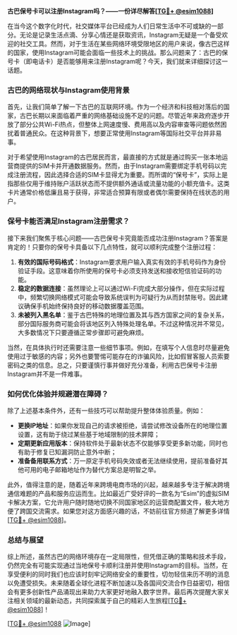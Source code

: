 **古巴保号卡可以注册Instagram吗？——一份详尽解答[[TG💪+ @esim1088](https://t.me/s/esim1088)]**

在当今这个数字化时代，社交媒体平台已经成为人们日常生活中不可或缺的一部分。无论是记录生活点滴、分享心情还是获取资讯，Instagram无疑是一个备受欢迎的社交工具。然而，对于生活在某些网络环境受限地区的用户来说，像古巴这样的国家，使用Instagram可能会面临一些技术上的挑战。那么问题来了：古巴的保号卡（即电话卡）是否能够用来注册Instagram呢？今天，我们就来详细探讨这一话题。

### 古巴的网络现状与Instagram使用背景

首先，让我们简单了解一下古巴的互联网环境。作为一个经济和科技相对落后的国家，古巴长期以来面临着严重的网络基础设施不足的问题。尽管近年来政府逐步开放了部分公共Wi-Fi热点，但整体上网速度慢、费用高以及内容审查等问题依然困扰着普通民众。在这种背景下，想要正常使用Instagram等国际社交平台并非易事。

对于希望使用Instagram的古巴居民而言，最直接的方式就是通过购买一张本地运营商提供的SIM卡并开通数据服务。然而，由于Instagram需要绑定手机号码以完成注册流程，因此选择合适的SIM卡显得尤为重要。而所谓的“保号卡”，实际上是指那些仅用于维持账户活跃状态而不提供额外通话或流量功能的小额充值卡。这类卡片通常价格低廉且易于获得，非常适合预算有限或者偶尔需要保持在线状态的用户。

### 保号卡能否满足Instagram注册需求？

接下来我们聚焦于核心问题——古巴保号卡究竟能否成功注册Instagram？答案是肯定的！只要你的保号卡具备以下几点特性，就可以顺利完成整个注册过程：

1. **有效的国际号码格式**：Instagram要求用户输入真实有效的手机号码作为身份验证手段。这意味着你所使用的保号卡必须支持发送和接收短信验证码的功能。
2. **稳定的数据连接**：虽然理论上可以通过Wi-Fi完成大部分操作，但在实际过程中，频繁切换网络模式可能会导致系统误判为可疑行为从而封禁账号。因此建议确保手机始终保持良好的移动数据覆盖范围。
3. **未被列入黑名单**：鉴于古巴特殊的地理位置及其与西方国家之间的复杂关系，部分国际服务商可能会将该地区列入特殊处理名单。不过这种情况并不常见，大多数情况下只要遵循正常步骤即可避免麻烦。

当然，在具体执行时还需要注意一些细节事项。例如，在填写个人信息时尽量避免使用过于敏感的内容；另外也要警惕可能存在的诈骗风险，比如假冒客服人员索要密码之类的信息。总之，只要谨慎行事并做好充分准备，利用古巴保号卡注册Instagram并不是一件难事。

### 如何优化体验并规避潜在障碍？

除了上述基本条件外，还有一些技巧可以帮助提升整体体验质量。例如：
- **更换IP地址**：如果你发现自己的请求被拒绝，请尝试修改设备所在的地理位置设置，这有助于绕过某些基于地域限制的技术屏障；
- **定期更新应用版本**：保持软件处于最新状态不仅能够享受更多新功能，同时也有助于修复已知漏洞防止意外中断；
- **准备备用联系方式**：万一原定手机号码失效或者无法继续使用，提前准备好其他可用的电子邮箱地址作为替代方案总是明智之举。

此外，值得注意的是，随着近年来跨境电商市场的兴起，越来越多专注于解决跨境通信难题的产品和服务应运而生。比如最近广受好评的一款名为“Esim”的虚拟SIM卡解决方案，它允许用户随时随地切换不同国家地区的运营商配置文件，极大地方便了跨国交流需求。如果您对这方面感兴趣的话，不妨前往官方频道了解更多详情[[TG💪+ @esim1088](https://t.me/s/esim1088)]。

### 总结与展望

综上所述，虽然古巴的网络环境存在一定局限性，但凭借正确的策略和技术手段，仍然完全有可能实现通过当地保号卡顺利注册并使用Instagram的目标。当然，在享受便利的同时我们也应该时刻牢记网络安全的重要性，切勿轻信来历不明的消息以免遭受损失。未来随着全球化进程不断加速以及各国间交流合作日益密切，相信会有更多创新性产品涌现出来助力大家更好地融入数字世界。最后再次提醒大家关注相关领域的最新动态，共同探索属于自己的精彩人生旅程[[TG💪+ @esim1088](https://t.me/s/esim1088)]！

[[TG💪+ @esim1088](https://t.me/s/esim1088) ![Image](https://i.postimg.cc/4NQfJmqS/Snipaste-2025-05-13-00-14-12.png)]